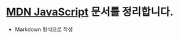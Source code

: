 # [MDN JavaScript](https://developer.mozilla.org/ko/docs/Web/JavaScript/Guide) 문서를 정리합니다.
- Markdown 형식으로 작성
